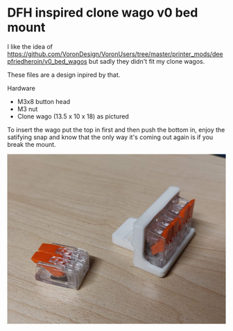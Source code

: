 # DFH inspired clone wago v0 bed mount
I like the idea of https://github.com/VoronDesign/VoronUsers/tree/master/printer_mods/deepfriedheroin/v0_bed_wagos but sadly they didn't fit my clone wagos.

These files are a design inpired by that.

Hardware
 - M3x8 button head
 - M3 nut
 - Clone wago (13.5 x 10 x 18) as pictured

To insert the wago put the top in first and then push the bottom in, enjoy
the satifying snap and know that the only way it's coming out again is
if you break the mount.

![Clone Wago for 0.1](Images/CloneWago.jpg)

